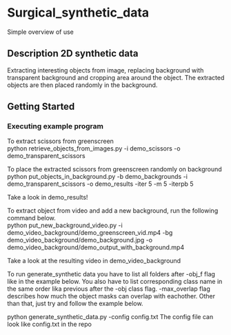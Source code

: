 # Surgical_synthetic_data  


Simple overview of use

## Description 2D synthetic data  

Extracting interesting objects from image, replacing background with transparent background and cropping area around the object. The extracted objects are then placed randomly in the background.  

## Getting Started

### Executing example program
To extract scissors from greenscreen  
python retrieve_objects_from_images.py -i demo_scissors -o demo_transparent_scissors  

To place the extracted scissors from greenscreen randomly on background  
python put_objects_in_background.py -b demo_backgrounds -i demo_transparent_scissors -o demo_results -iter 5 -m 5 -iterpb 5  
 
Take a look in demo_results!    

To extract object from video and add a new background, run the following command below.  
python put_new_background_video.py -i demo_video_background/demo_greenscreen_vid.mp4 -bg demo_video_background/demo_background.jpg -o demo_video_background/demo_output_with_background.mp4  

Take a look at the resulting video in demo_video_background


To run generate_synthetic data you have to list all folders after -obj_f flag like in the example below. You also have to list corresponding class name in the same order lika previous after the -obj class
flag. -max_overlap flag describes how much the object masks can overlap with eachother. Other than that, just try and follow the example below.

python generate_synthetic_data.py -config config.txt 
The config file can look like config.txt in the repo